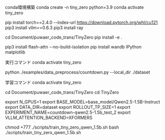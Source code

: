 conda環境構築
conda create -n tiny_zero python=3.9
conda activate tiny_zero

pip install torch==2.4.0 --index-url https://download.pytorch.org/whl/cu121
pip3 install vllm==0.6.3 
pip3 install ray

cd Document/puwaer_code_trans/TinyZero
pip install -e .

pip3 install flash-attn --no-build-isolation
pip install wandb IPython matplotlib


実行コマンド
conda activate tiny_zero


python ./examples/data_preprocess/countdown.py --local_dir ./dataset


学習コマンド
conda activate tiny_zero

cd Document/puwaer_code_trans/TinyZero
cd TinyZero

export N_GPUS=1
export BASE_MODEL=base_model/Qwen2.5-1.5B-Instruct
export DATA_DIR=dataset
export ROLLOUT_TP_SIZE=1
export EXPERIMENT_NAME=countdown-qwen2.5-1.5b_test_2
export VLLM_ATTENTION_BACKEND=XFORMERS

chmod +777 ./scripts/train_tiny_zero_qwen_1.5b.sh
bash ./scripts/train_tiny_zero_qwen_1.5b.sh

